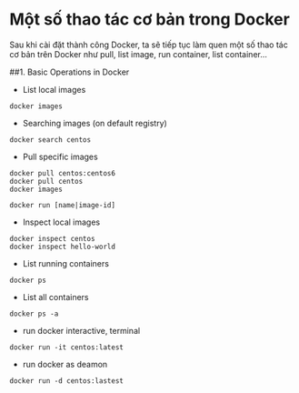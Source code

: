 # Một số thao tác cơ bản trong Docker
Sau khi cài đặt thành công Docker, ta sẽ tiếp tục làm quen một số thao tác cơ bản trên Docker như pull, list image, run container, list container…

##1. Basic Operations in Docker

* List local images
```
docker images
```
* Searching images (on default registry)
```
docker search centos
```
* Pull specific images
```
docker pull centos:centos6
docker pull centos
docker images

docker run [name|image-id]
```

* Inspect local images  
```
docker inspect centos
docker inspect hello-world
```

* List running containers 
```
docker ps
```
* List all containers
```
docker ps -a
```

* run docker interactive, terminal
```
docker run -it centos:latest
```

* run docker as deamon
```
docker run -d centos:lastest
```
